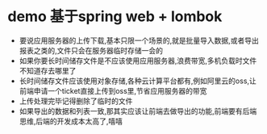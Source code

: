 # demo 基于spring web + lombok 
- 要说应用服务器的上传下载,基本只限一个场景的,就是批量导入数据,或者导出报表之类的,文件只会在服务器临时存储一会的
- 如果你要长时间储存文件是不应该使用应用服务器,浪费带宽,多机负载时文件不知道存去哪里了
- 长时间储存文件应该使用对象存储,各种云计算平台都有,例如阿里云的oss,让前端申请一个ticket直接上传到oss里,节省应用服务器的带宽
- 上传处理完毕记得删除了临时的文件
- 如果导出的数据和列表一致,那其实应该让前端去做导出的功能,前端要有后端思维,后端的开发成本太高了,嘻嘻



